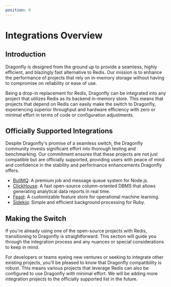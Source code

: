 ```yaml
---
position: 0
---
```


# Integrations Overview

## Introduction

Dragonfly is designed from the ground up to provide a seamless, highly efficient, and blazingly fast alternative to Redis.
Our mission is to enhance the performance of projects that rely on in-memory storage without having to compromise on reliability or ease of use.

Being a drop-in replacement for Redis, Dragonfly can be integrated into any project that utilizes Redis as its backend in-memory store.
This means that projects that depend on Redis can easily make the switch to Dragonfly, experiencing superior throughput and hardware efficiency
with zero or minimal effort in terms of code or configuration adjustments.

## Officially Supported Integrations

Despite Dragonfly's promise of a seamless switch, the Dragonfly community invests significant effort into thorough testing and benchmarking.
Our commitment ensures that these projects are not just compatible but are officially supported,
providing users with peace of mind and confidence in the stability and performance enhancements Dragonfly offers.

- [BullMQ](./bullmq.md): A premium job and message queue system for Node.js.
- [ClickHouse](./clickhouse.md): A fast open-source column-oriented DBMS that allows generating analytical data reports in real time.
- [Feast](./feast.md): A customizable feature store for operational machine learning.
- [Sidekiq](./sidekiq.md): Simple and efficient background processing for Ruby.

## Making the Switch

If you're already using one of the open-source projects with Redis, transitioning to Dragonfly is straightforward.
This section will guide you through the integration process and any nuances or special considerations to keep in mind.

For developers or teams eyeing new ventures or seeking to integrate other existing projects, you'll be pleased to know that Dragonfly compatibility is robust.
This means various projects that leverage Redis can also be configured to use Dragonfly with minimal effort.
We will be adding more integration projects to the officially supported list in the future.
